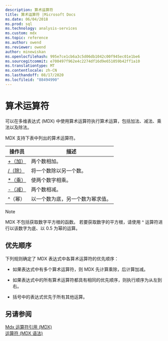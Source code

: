 ```yaml
---
description: 算术运算符
title: 算术运算符 |Microsoft Docs
ms.date: 06/04/2018
ms.prod: sql
ms.technology: analysis-services
ms.custom: mdx
ms.topic: reference
ms.author: owend
ms.reviewer: owend
author: minewiskan
ms.openlocfilehash: 995e7ce1cb6a3c5d06db1042c00f945ec01e1be6
ms.sourcegitcommit: e700497f962e4c2274df16d9e651059b42ff1a10
ms.translationtype: MT
ms.contentlocale: zh-CN
ms.lasthandoff: 08/17/2020
ms.locfileid: "88494990"
---
```

# <a name="arithmetic-operators"></a>算术运算符


  可以在多维表达式 (MDX) 中使用算术运算符执行算术运算，包括加法、减法、乘法以及除法。  
  
 MDX 支持下表中列出的算术运算符。  
  
|操作员|描述|  
|--------------|-----------------|  
|[+（加）](../mdx/add-mdx.md)|两个数相加。|  
|[/（除）](../mdx/divide-mdx-operator-reference.md)|将一个数除以另一个数。|  
|[*（乘）](../mdx/multiply-mdx.md)|使两个数字相乘。|  
|[-（减）](../mdx/subtract-mdx.md)|两个数相减。|  
|^（幂）|以一个数为底，另一个数为幂求值。|  
  
> [!NOTE]  
>  MDX 不包括获取数字平方根的函数。 若要获取数字的平方根，请使用 ^ 运算符进行以该数字为底、以 0.5 为幂的运算。  
  
## <a name="order-of-precedence"></a>优先顺序  
 下列规则确定了 MDX 表达式中各算术运算符的优先顺序：  
  
-   如果表达式中有多个算术运算符，则 MDX 先计算乘除，后计算加减。  
  
-   如果表达式中的所有算术运算符都具有相同的优先顺序，则执行顺序为从左到右。  
  
-   括号中的表达式优先于所有其他运算。  
  
## <a name="see-also"></a>另请参阅  
 [Mdx 运算符引用 &#40;MDX&#41;](../mdx/mdx-operator-reference-mdx.md)   
 [运算符 &#40;MDX 语法&#41;](../mdx/operators-mdx-syntax.md)  
  
  
